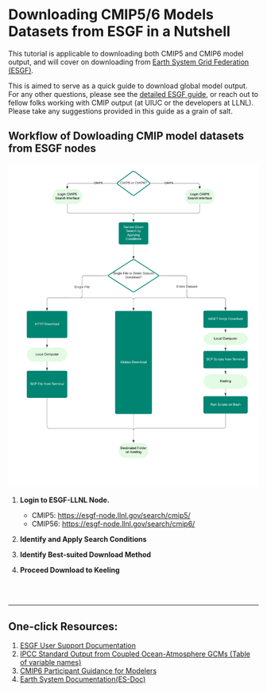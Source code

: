 # Downloading CMIP5/6 Models Datasets from ESGF in a Nutshell

This tutorial is applicable to downloading both CMIP5 and CMIP6 model output, and will cover on downloading from [Earth System Grid Federation (ESGF)](https://esgf-node.llnl.gov/search/cmip6/). 

This is aimed to serve as a quick guide to download global model output. For any other questions, please see the [detailed ESGF guide](https://esgf.github.io/esgf-user-support/user_guide.html?highlight=open%20id), or reach out to fellow folks working with CMIP output (at UIUC or the developers at LLNL). Please take any suggestions provided in this guide as a grain of salt. 


## Workflow of Dowloading CMIP model datasets from ESGF nodes 
![esgfdownloadworkflow](../images/esgfdownloadworkflow_whitebg.png)

1. **Login to ESGF-LLNL Node.**
    
    - CMIP5: https://esgf-node.llnl.gov/search/cmip5/
    - CMIP56: https://esgf-node.llnl.gov/search/cmip6/

2. **Identify and Apply Search Conditions**
3. **Identify Best-suited Download Method**
4. **Proceed Download to Keeling**
    

<br/><br/>

--------
## One-click Resources: 
1. [ESGF User Support Documentation](https://esgf.github.io/esgf-user-support/)
2. [IPCC Standard Output from Coupled Ocean-Atmosphere GCMs (Table of variable names)](https://pcmdi.llnl.gov/mips/cmip3/variableList.html)
3. [CMIP6 Participant Guidance for Modelers](https://pcmdi.llnl.gov/CMIP6/Guide/modelers.html)
4. [Earth System Documentation(ES-Doc)](https://view.es-doc.org/?renderMethod=id&project=cmip6&id=f83db5ce-af53-4c2e-8cf8-ff4f38e49c3d&version=1&client=esdoc-search)


